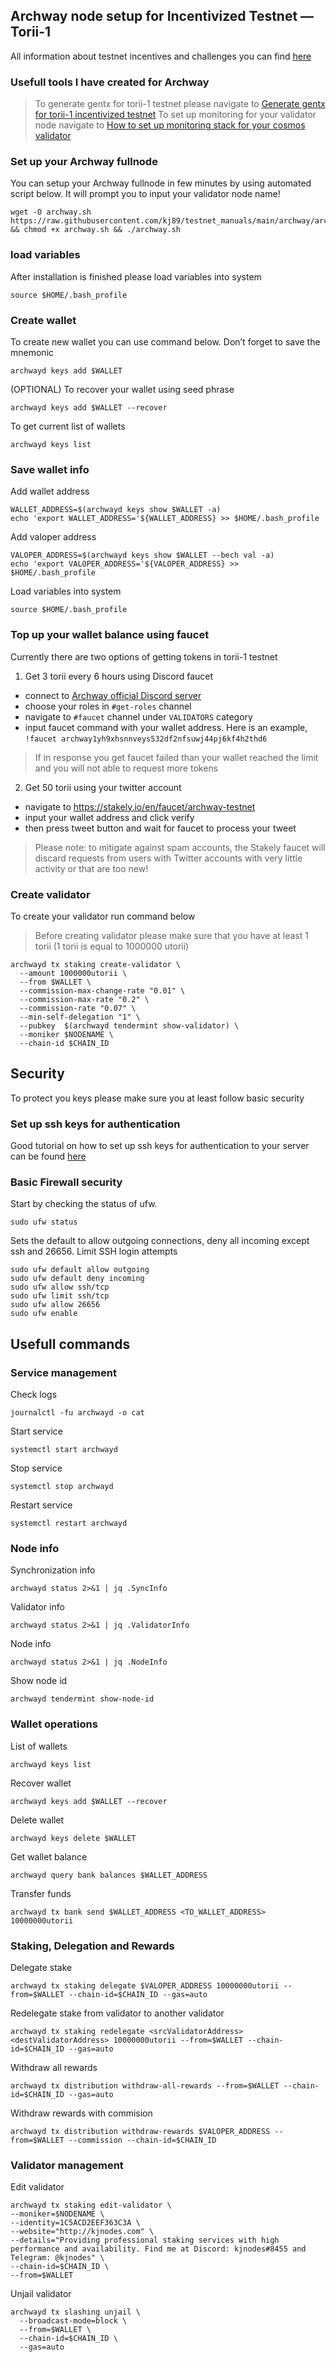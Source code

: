 ## Archway node setup for Incentivized Testnet — Torii-1
All information about testnet incentives and challenges you can find [here](https://philabs.notion.site/philabs/Archway-Incentivized-Testnet-Torii-1-9e70a8f431c041618c6932e70d46ccdd)

### Usefull tools I have created for Archway
> To generate gentx for torii-1 testnet please navigate to [Generate gentx for torii-1 incentivized testnet](https://github.com/kj89/testnet_manuals/blob/main/archway/gentx/README.md)
> To set up monitoring for your validator node navigate to [How to set up monitoring stack for your cosmos validator](https://github.com/kj89/cosmos_node_monitoring/blob/master/README.md)

### Set up your Archway fullnode
You can setup your Archway fullnode in few minutes by using automated script below. It will prompt you to input your validator node name!
```
wget -O archway.sh https://raw.githubusercontent.com/kj89/testnet_manuals/main/archway/archway.sh && chmod +x archway.sh && ./archway.sh
```

### load variables
After installation is finished please load variables into system
```
source $HOME/.bash_profile
```

### Create wallet
To create new wallet you can use command below. Don’t forget to save the mnemonic
```
archwayd keys add $WALLET
```

(OPTIONAL) To recover your wallet using seed phrase
```
archwayd keys add $WALLET --recover
```

To get current list of wallets
```
archwayd keys list
```

### Save wallet info
Add wallet address
```
WALLET_ADDRESS=$(archwayd keys show $WALLET -a)
echo 'export WALLET_ADDRESS='${WALLET_ADDRESS} >> $HOME/.bash_profile
```

Add valoper address
```
VALOPER_ADDRESS=$(archwayd keys show $WALLET --bech val -a)
echo 'export VALOPER_ADDRESS='${VALOPER_ADDRESS} >> $HOME/.bash_profile
```

Load variables into system
```
source $HOME/.bash_profile
```

### Top up your wallet balance using faucet
Currently there are two options of getting tokens in torii-1 testnet

1. Get 3 torii every 6 hours using Discord faucet
* connect to [Archway official Discord server](https://discord.gg/RVWwavhZ)
* choose your roles in `#get-roles` channel
* navigate to `#faucet` channel under `VALIDATORS` category
* input faucet command with your wallet address. Here is an example, `!faucet archway1yh9xhsnnveys532df2nfsuwj44pj6kf4h2thd6`
> If in response you get faucet failed than your wallet reached the limit and you will not able to request more tokens

2. Get 50 torii using your twitter account
* navigate to https://stakely.io/en/faucet/archway-testnet
* input your wallet address and click verify
* then press tweet button and wait for faucet to process your tweet
> Please note: to mitigate against spam accounts, the Stakely faucet will discard requests from users with Twitter accounts with very little activity or that are too new!

### Create validator
To create your validator run command below
> Before creating validator please make sure that you have at least 1 torii (1 torii is equal to 1000000 utorii)
```
archwayd tx staking create-validator \
  --amount 1000000utorii \
  --from $WALLET \
  --commission-max-change-rate "0.01" \
  --commission-max-rate "0.2" \
  --commission-rate "0.07" \
  --min-self-delegation "1" \
  --pubkey  $(archwayd tendermint show-validator) \
  --moniker $NODENAME \
  --chain-id $CHAIN_ID
```

## Security
To protect you keys please make sure you at least follow basic security

### Set up ssh keys for authentication
Good tutorial on how to set up ssh keys for authentication to your server can be found [here](https://www.digitalocean.com/community/tutorials/how-to-set-up-ssh-keys-on-ubuntu-20-04)

### Basic Firewall security
Start by checking the status of ufw.
```
sudo ufw status
```

Sets the default to allow outgoing connections, deny all incoming except ssh and 26656. Limit SSH login attempts
```
sudo ufw default allow outgoing
sudo ufw default deny incoming
sudo ufw allow ssh/tcp
sudo ufw limit ssh/tcp
sudo ufw allow 26656
sudo ufw enable
```

## Usefull commands
### Service management
Check logs
```
journalctl -fu archwayd -o cat
```

Start service
```
systemctl start archwayd
```

Stop service
```
systemctl stop archwayd
```

Restart service
```
systemctl restart archwayd
```

### Node info
Synchronization info
```
archwayd status 2>&1 | jq .SyncInfo
```

Validator info
```
archwayd status 2>&1 | jq .ValidatorInfo
```

Node info
```
archwayd status 2>&1 | jq .NodeInfo
```

Show node id
```
archwayd tendermint show-node-id
```

### Wallet operations
List of wallets
```
archwayd keys list
```

Recover wallet
```
archwayd keys add $WALLET --recover
```

Delete wallet
```
archwayd keys delete $WALLET
```

Get wallet balance
```
archwayd query bank balances $WALLET_ADDRESS
```

Transfer funds
```
archwayd tx bank send $WALLET_ADDRESS <TO_WALLET_ADDRESS> 10000000utorii
```

### Staking, Delegation and Rewards
Delegate stake
```
archwayd tx staking delegate $VALOPER_ADDRESS 10000000utorii --from=$WALLET --chain-id=$CHAIN_ID --gas=auto
```

Redelegate stake from validator to another validator
```
archwayd tx staking redelegate <srcValidatorAddress> <destValidatorAddress> 10000000utorii --from=$WALLET --chain-id=$CHAIN_ID --gas=auto
```

Withdraw all rewards
```
archwayd tx distribution withdraw-all-rewards --from=$WALLET --chain-id=$CHAIN_ID --gas=auto
```

Withdraw rewards with commision
```
archwayd tx distribution withdraw-rewards $VALOPER_ADDRESS --from=$WALLET --commission --chain-id=$CHAIN_ID
```

### Validator management
Edit validator
```
archwayd tx staking edit-validator \
--moniker=$NODENAME \
--identity=1C5ACD2EEF363C3A \
--website="http://kjnodes.com" \
--details="Providing professional staking services with high performance and availability. Find me at Discord: kjnodes#8455 and Telegram: @kjnodes" \
--chain-id=$CHAIN_ID \
--from=$WALLET
```

Unjail validator
```
archwayd tx slashing unjail \
  --broadcast-mode=block \
  --from=$WALLET \
  --chain-id=$CHAIN_ID \
  --gas=auto
```
